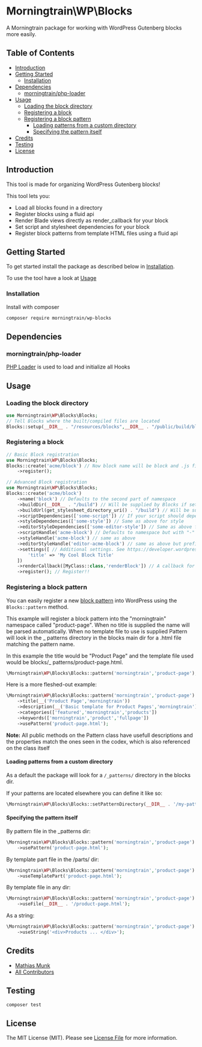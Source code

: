 # Morningtrain\WP\Blocks

A Morningtrain package for working with WordPress Gutenberg blocks more easily.

## Table of Contents

- [Introduction](#introduction)
- [Getting Started](#getting-started)
    - [Installation](#installation)
- [Dependencies](#dependencies)
    - [morningtrain/php-loader](#morningtrainphp-loader)
- [Usage](#usage)
    - [Loading the block directory](#loading-the-block-directory)
    - [Registering a block](#registering-a-block)
    - [Registering a block pattern](#registering-a-block-pattern)
      - [Loading patterns from a custom directory](#loading-patterns-from-a-custom-directory)
      - [Specifying the pattern itself](#specifying-the-pattern-itself)
- [Credits](#credits)
- [Testing](#testing)
- [License](#license)

## Introduction

This tool is made for organizing WordPress Gutenberg blocks!

This tool lets you:

- Load all blocks found in a directory
- Register blocks using a fluid api
- Render Blade views directly as render_callback for your block
- Set script and stylesheet dependencies for your block
- Register block patterns from template HTML files using a fluid api

## Getting Started

To get started install the package as described below in [Installation](#installation).

To use the tool have a look at [Usage](#usage)

### Installation

Install with composer

```bash
composer require morningtrain/wp-blocks
```

## Dependencies

### morningtrain/php-loader

[PHP Loader](https://github.com/Morning-Train/php-loader) is used to load and initialize all Hooks

## Usage

### Loading the block directory

```php
use Morningtrain\WP\Blocks\Blocks;
// Tell Blocks where the built/compiled files are located
Blocks::setup(__DIR__ . "/resources/blocks",__DIR__ . "/public/build/blocks");
```

### Registering a block

```php
// Basic Block registration
use Morningtrain\WP\Blocks\Blocks;
Blocks::create('acme/block') // Now block name will be block and .js file should be "block.js"
    ->register();
```

```php
// Advanced Block registration
use Morningtrain\WP\Blocks\Blocks;
Blocks::create('acme/block')
    ->name('block') // Defaults to the second part of namespace
    ->buildDir(__DIR__ . "/build") // Will be supplied by Blocks if set
    ->buildUrl(get_stylesheet_directory_uri() . "/build") // Will be supplied by Blocks if set
    ->scriptDependencies(['some-script']) // If your script should depend on another script such as jQuery or Swiper
    ->styleDependencies(['some-style']) // Same as above for style
    ->editorStyleDependencies(['some-editor-style']) // Same as above for editor
    ->scriptHandle('acme-block') // Defaults to namespace but with "-" instead of "-" 
    ->styleHandle('acme-block') // same as above
    ->editorStyleHandle('editor-acme-block') // same as above but prefixed !editor"
    ->settings([ // Additional settings. See https://developer.wordpress.org/reference/functions/register_block_type/ $args
        'title' => 'My Cool Block Title'    
    ])
    ->renderCallback([MyClass::class,'renderBlock']) // A callback for server side rendering / dynamic blocks
    ->register(); // Register!!
```

### Registering a block pattern

You can easily register a
new [block pattern](https://developer.wordpress.org/reference/functions/register_block_pattern/) into WordPress using
the `Blocks::pattern` method.

This example will register a block pattern into the "morningtrain" namespace called "product-page". When no title is
supplied the name will be parsed automatically. When no template file to use is supplied Pattern will look in the _
patterns directory in the blocks main dir for a .html file matching the pattern name.

In this example the title would be "Product Page" and the template file used would be blocks/_
patterns/product-page.html.

```php
\Morningtrain\WP\Blocks\Blocks::pattern('morningtrain','product-page');
```

Here is a more fleshed-out example:

```php
\Morningtrain\WP\Blocks\Blocks::pattern('morningtrain','product-page')
    ->title(__('Product Page','morningtrain'))
    ->description(__('Basic template for Product Pages','morningtrain'))
    ->categories(['featured','morningtrain','products'])
    ->keywords(['morningtrain','product','fullpage'])
    ->usePattern('product-page.html');
```

**Note:** All public methods on the Pattern class have usefull descriptions and the properties match the ones seen in
the codex, which is also referenced on the class itself

#### Loading patterns from a custom directory

As a default the package will look for a `/_patterns/` directory in the blocks dir.

If your patterns are located elsewhere you can define it like so:

```php
\Morningtrain\WP\Blocks\Blocks::setPatternDirectory(__DIR__ . '/my-patterns');
```

#### Specifying the pattern itself

By pattern file in the _patterns dir:

```php
\Morningtrain\WP\Blocks\Blocks::pattern('morningtrain','product-page')
    ->usePattern('product-page.html');
```

By template part file in the /parts/ dir:

```php
\Morningtrain\WP\Blocks\Blocks::pattern('morningtrain','product-page')
    ->useTemplatePart('product-page.html');
```

By template file in any dir:

```php
\Morningtrain\WP\Blocks\Blocks::pattern('morningtrain','product-page')
    ->useFile(__DIR__ . '/product-page.html');
```

As a string:

```php
\Morningtrain\WP\Blocks\Blocks::pattern('morningtrain','product-page')
    ->useString('<div>Products ... </div>');
```

## Credits

- [Mathias Munk](https://github.com/mrmoeg)
- [All Contributors](../../contributors)

## Testing

```bash
composer test
```

## License

The MIT License (MIT). Please see [License File](LICENSE) for more information.
